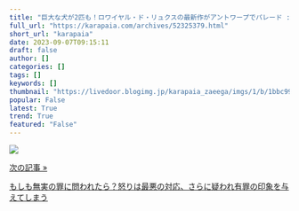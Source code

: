 ```yaml
---
title: "巨大な犬が2匹も！ロワイヤル・ド・リュクスの最新作がアントワープでパレード : カラパイア"
full_url: "https://karapaia.com/archives/52325379.html"
short_url: "karapaia"
date: 2023-09-07T09:15:11
draft: false
author: []
categories: []
tags: []
keywords: []
thumbnail: "https://livedoor.blogimg.jp/karapaia_zaeega/imgs/1/b/1bbc9953.jpg"
popular: False
latest: True
trend: True
featured: "False"
---
```


![](https://livedoor.blogimg.jp/karapaia_zaeega/imgs/1/b/1bbc9953.jpg)

<a href="https://karapaia.com/archives/52325391.html"> <p class="inner"> <p class="h">次の記事 »</p> <p class="t">もしも無実の罪に問われたら？怒りは最悪の対応、さらに疑われ有罪の印象を与えてしまう</p> </p> </a> 